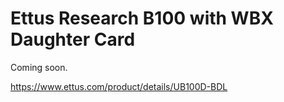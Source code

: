 # Ettus Research B100 with WBX Daughter Card #

Coming soon.

https://www.ettus.com/product/details/UB100D-BDL